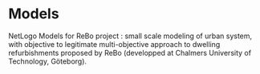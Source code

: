 Models
======

NetLogo Models for ReBo project : small scale modeling of urban system, with objective to legitimate multi-objective approach to dwelling refurbishments proposed by ReBo (developped at Chalmers University of Technology, Göteborg).

